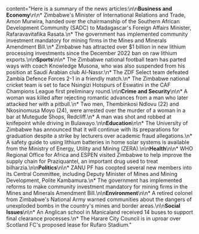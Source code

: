 content="Here is a summary of the news articles:\n\n**Business and Economy**\n\n* Zimbabwe's Minister of International Relations and Trade, Amon Murwira, handed over the chairmanship of the Southern African Development Community (SADC) to Madagascar's Foreign Affairs Minister, Rafaravavitafika Rasata.\n* The government has implemented community investment mandatory for mining firms in the Mines and Minerals Amendment Bill.\n* Zimbabwe has attracted over $1 billion in new lithium processing investments since the December 2022 ban on raw lithium exports.\n\n**Sports**\n\n* The Zimbabwe national football team has parted ways with coach Knowledge Musona, who was also suspended from his position at Saudi Arabian club Al-Nassr.\n* The ZDF Select team defeated Zambia Defence Forces 2-1 in a friendly match.\n* The Zimbabwe national cricket team is set to face Nsingizi Hotspurs of Eswatini in the CAF Champions League first preliminary round.\n\n**Crime and Security**\n\n* A woman was killed after rejecting romantic advances from a man who later attacked her with a pitbull.\n* Two men, Thembinkosi Ndlovu (22) and Nkosinomusa Moyo (24), were arrested over the murder of a woman in a bar at Mutegude Shops, Redcliff.\n* A man was shot and robbed at knifepoint while driving in Bulawayo.\n\n**Education**\n\n* The University of Zimbabwe has announced that it will continue with its preparations for graduation despite a strike by lecturers over academic fraud allegations.\n* A safety guide to using lithium batteries in home solar systems is available from the Ministry of Energy, Utility and Mining (ZERA).\n\n**Health**\n\n* WHO Regional Office for Africa and ESPEN visited Zimbabwe to help improve the supply chain for Praziquantel, an important drug used to treat bilharzia.\n\n**Politics**\n\n* ZANU PF has coopted several new members into its Central Committee, including Deputy Minister of Mines and Mining Development, Polite Kambamura.\n* The government has implemented reforms to make community investment mandatory for mining firms in the Mines and Minerals Amendment Bill.\n\n**Environment**\n\n* A retired colonel from Zimbabwe's National Army warned communities about the dangers of unexploded bombs in the country's mines and border areas.\n\n**Social Issues**\n\n* An Anglican school in Manicaland received 14 buses to support final clearance processes.\n* The Harare City Council is in uproar over Scotland FC's proposed lease for Rufaro Stadium."


